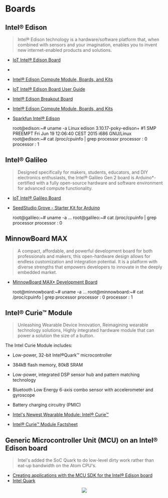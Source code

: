 Boards
==

## Intel® Edison

> Intel® Edison technology is a hardware/software platform that, when combined with sensors and your imagination, enables you to invent new internet-enabled products and solutions.

* [IoT Intel® Edison Board](https://software.intel.com/en-us/iot/hardware/edison)
* [](http://download.intel.com/support/edison/sb/edisonmodule_hg_331189004.pdf)
* [Intel® Edison Compute Module, Boards, and Kits](http://www.intel.com/content/www/us/en/do-it-yourself/edison.html)
* [IoT Intel® Edison Board User Guide](https://software.intel.com/en-us/intel-edison-board-user-guide)
* [Intel® Edison Breakout Board](http://download.intel.com/support/edison/sb/edisonbreakout_hg_331190006.pdf)
* [Intel® Edison Compute Module, Boards, and Kits](https://www-ssl.intel.com/content/www/us/en/do-it-yourself/edison.html#kits)
* [Sparkfun Intel® Edison](https://www.sparkfun.com/categories/272)


    root@edison:~# uname -a
    Linux edison 3.10.17-poky-edison+ #1 SMP PREEMPT Fri Jun 19 12:06:40 CEST 2015 i686 GNU/Linux
    root@edison:~# cat /proc/cpuinfo | grep processor
    processor       : 0
    processor       : 1

## Intel® Galileo

> Designed specifically for makers, students, educators, and DIY electronics enthusiasts, the Intel® Galileo Gen 2 board is Arduino*-certified with a fully open-source hardware and software environment for advanced compute functionality.

* [IoT Intel® Galileo Board](https://software.intel.com/en-us/iot/hardware/galileo)
* [SeedStudio Grove - Starter Kit for Arduino](http://www.seeedstudio.com/depot/Grove-Starter-Kit-for-Arduino-p-1855.html)


    root@galileo:~# uname -a
    ...
    root@galileo:~# cat /proc/cpuinfo | grep processor
    processor       : 0

## MinnowBoard MAX

> A compact, affordable, and powerful development board for both professionals and makers, this open-hardware design allows for endless customization and integration potential. It is a platform with diverse strengths that empowers developers to innovate in the deeply embedded market.

* [MinnowBoard MAX* Development Board](https://software.intel.com/en-us/iot/hardware/minnow-board-max)


    root@minnowboard:~# uname -a
    ...
    root@minnowboard:~# cat /proc/cpuinfo | grep processor
    processor       : 0
    processor       : 1

## Intel® Curie™ Module

> Unleashing Wearable Device Innovation, Reimagining wearable technology solutions, Highly integrated hardware module that can power a solution the size of a button.

The Intel Curie Module includes:

- Low-power, 32-bit Intel®Quark™ microcontroller
- 384kB flash memory, 80kB SRAM
- Low-power, integrated DSP sensor hub and pattern matching technology
- Bluetooth Low Energy 6-axis combo sensor with accelerometer and gyroscope
- Battery charging circuitry (PMIC)


- [Intel's Newest Wearable Module: Intel® Curie™](https://software.intel.com/en-us/articles/intels-newest-wearable-module-intel-curie)
- [Intel® Curie™ Module Factsheet](http://download.intel.com/newsroom/kits/ces/2015/pdfs/Intel_CURIE_Module_Factsheet.pdf)

## Generic Microcontroller Unit (MCU) on an Intel® Edison board

> Intel's added the SoC Quark to do low-level dirty work rather than eat-up bandwidth on the Atom CPU's.

- [Creating applications with the MCU SDK for the Intel® Edison board](https://software.intel.com/en-us/creating-applications-with-mcu-sdk-for-intel-edison-board)
- [Intel Quark](https://en.wikipedia.org/wiki/Intel_Quark)

<center><img src="https://software.intel.com/sites/default/files/did_feeds_images/4335AAD2-4104-48BC-8F26-127EB1102AF8/4335AAD2-4104-48BC-8F26-127EB1102AF8-imageId=78a88837-3b20-4f47-9cb5-0e56f795102e.png"></center>
